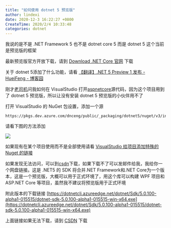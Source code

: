 ```yaml
---
title: "如何使用 dotnet 5 预览版"
author: lindexi
date: 2020-12-3 16:22:27 +0800
CreateTime: 2020/2/4 10:33:48
categories: dotnet
---
```


我说的是不是 .NET Framework 5 也不是 dotnet core 5 而是 dotnet 5 这个当前是预览版的框架

<!--more-->


<!-- CreateTime:2020/2/4 10:33:48 -->



最新预览版官方开放下载，请到 [Download .NET Core 官网](https://dotnet.microsoft.com/download/dotnet-core ) 下载

关于 dotnet 5添加了什么功能，请看 [【翻译】.NET 5 Preview 1 发布 - HueiFeng - 博客园](https://www.cnblogs.com/yyfh/p/12508844.html )

刚才[老司机](https://huchengv5.github.io/ )问我如何在 VisualStudio 打开[aspnetcore](https://github.com/dotnet/aspnetcore )源代码，因为这个项目用到了 dotnet 5 预览版，所以让没有安装 dotnet 5 预览版的小伙伴用不了

打开 VisualStudio 的 NuGet 包设置，添加一个源

```
https://pkgs.dev.azure.com/dnceng/public/_packaging/dotnet5/nuget/v3/index.json
```

请看下图的方法添加

![](http://image.acmx.xyz/lindexi%2F201958214432905)

如果现有在某个项目使用而不是全部使用请看 [VisualStudio 给项目添加特殊的 Nuget 的链接](https://blog.lindexi.com/post/VisualStudio-%E7%BB%99%E9%A1%B9%E7%9B%AE%E6%B7%BB%E5%8A%A0%E7%89%B9%E6%AE%8A%E7%9A%84-Nuget-%E7%9A%84%E9%93%BE%E6%8E%A5.html )

如果发现无法访问，可以到[csdn](https://download.csdn.net/download/lindexi_gd/12230985)下载，如果下载不了可以发邮件给我，我给你一个网盘链接。这是 .NET5 的 SDK 将合并.NET Framework和.NET Core为一个版本，这是一个预览版，大概可以用于正式环境了，用这个库可以构建 WPF 项目和 ASP.NET Core 等项目，虽然我不建议将预览版用于正式环境

附此版本的下载链接 [https://dotnetcli.azureedge.net/dotnet/Sdk/5.0.100-alpha1-015515/dotnet-sdk-5.0.100-alpha1-015515-win-x64.exe](https://dotnetcli.azureedge.net/dotnet/Sdk/5.0.100-alpha1-015515/dotnet-sdk-5.0.100-alpha1-015515-win-x64.exe)

上面链接如果无法下载，请到 [CSDN](https://download.csdn.net/download/lindexi_gd/12230985 ) 下载

